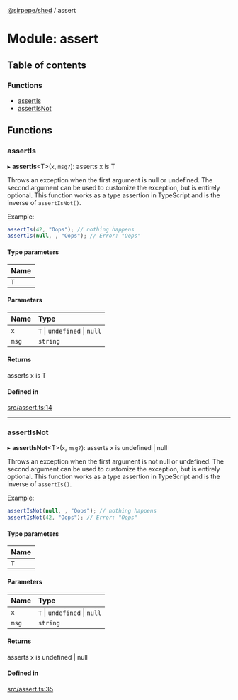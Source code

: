 [@sirpepe/shed](../README.md) / assert

# Module: assert

## Table of contents

### Functions

- [assertIs](assert.md#assertis)
- [assertIsNot](assert.md#assertisnot)

## Functions

### assertIs

▸ **assertIs**<T\>(`x`, `msg?`): asserts x is T

Throws an exception when the first argument is null or undefined. The second
argument can be used to customize the exception, but is entirely optional.
This function works as a type assertion in TypeScript and is the inverse of
`assertIsNot()`.

Example:

```typescript
assertIs(42, "Oops"); // nothing happens
assertIs(null, , "Oops"); // Error: "Oops"
```

#### Type parameters

| Name |
| :------ |
| `T` |

#### Parameters

| Name | Type |
| :------ | :------ |
| `x` | `T` \| `undefined` \| ``null`` |
| `msg` | `string` |

#### Returns

asserts x is T

#### Defined in

[src/assert.ts:14](https://github.com/SirPepe/shed/blob/5ac37c8/src/assert.ts#L14)

___

### assertIsNot

▸ **assertIsNot**<T\>(`x`, `msg?`): asserts x is undefined \| null

Throws an exception when the first argument is not null or undefined. The
second argument can be used to customize the exception, but is entirely
optional. This function works as a type assertion in TypeScript and is the
inverse of `assertIs()`.

Example:

```typescript
assertIsNot(null, , "Oops"); // nothing happens
assertIsNot(42, "Oops"); // Error: "Oops"
```

#### Type parameters

| Name |
| :------ |
| `T` |

#### Parameters

| Name | Type |
| :------ | :------ |
| `x` | `T` \| `undefined` \| ``null`` |
| `msg` | `string` |

#### Returns

asserts x is undefined \| null

#### Defined in

[src/assert.ts:35](https://github.com/SirPepe/shed/blob/5ac37c8/src/assert.ts#L35)
